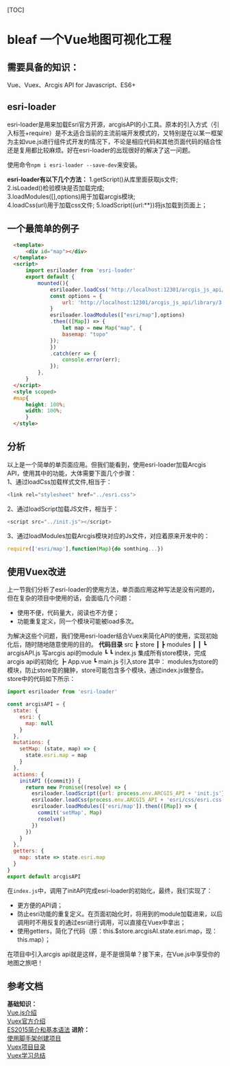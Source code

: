 [TOC] 
# bleaf 一个Vue地图可视化工程
## 需要具备的知识：
Vue、Vuex、Arcgis API for Javascript、ES6+
## esri-loader
esri-loader是用来加载Esri官方开源，arcgisAPI的小工具。原本的引入方式（引入标签+require）是不太适合当前的主流前端开发模式的，又特别是在以某一框架为主如vue.js进行组件式开发的情况下，不论是相应代码和其他页面代码的结合性还是复用都比较麻烦。好在esri-loader的出现很好的解决了这一问题。  

使用命令`npm i esri-loader --save-dev`来安装。  

**esri-loader有以下几个方法：**
1.getScript()从库里面获取js文件;  
2.isLoaded()检验模块是否加载完成;  
3.loadModules([],options)用于加载arcgis模块;  
4.loadCss(url)用于加载css文件; 
5.loadScript({url:**})将js加载到页面上；
## 一个最简单的例子
``` html
  <template>
      <div id="map"></div>
  </template>
  <script>
      import esriloader from 'esri-loader'
      export default {
          mounted(){
              esriloader.loadCss('http://localhost:12301/arcgis_js_api/library/3.28/3.28/esri/css/esri.css');
              const options = {
                  url: 'http://localhost:12301/arcgis_js_api/library/3.28/3.28/init.js'
              }
              esriloader.loadModules(["esri/map"],options)
              .then(([Map]) => {
                  let map = new Map("map", {
                  basemap: "topo"
              });
              })
              .catch(err => {
                  console.error(err);
              });
          },
      }
  </script>
  <style scoped>
  #map{
      height: 100%;
      width: 100%;
      }
  </style>
```
## 分析
以上是一个简单的单页面应用。但我们能看到，使用esri-loader加载Arcgis API，使用其中的功能，大体需要下面几个步骤：  
1、通过loadCss加载样式文件,相当于：  
```js
<link rel="stylesheet" href="../esri.css">
```
2、通过loadScript加载JS文件，相当于：  
```js
<script src="../init.js"></script>
```
3、通过loadModules加载Arcgis模块对应的Js文件，对应着原来开发中的：
```js
require(['esri/map'],function(Map){do somthing...})
```    
## 使用Vuex改进
上一节我们分析了esri-loader的使用方法，单页面应用这种写法是没有问题的，但在复杂的项目中使用的话，会面临几个问题：

* 使用不便，代码量大，阅读也不方便；
* 功能重复定义，同一个模块可能被load多次。  

为解决这些个问题，我们使用esri-loader结合Vuex来简化API的使用，实现初始化后，随时随地随意使用的目的。
**代码目录**
  src
  ┣ store
  ┃ ┣ modules
  ┃ ┃ ┗ arcgisAPI.js 写arcgis api的module
  ┗ ┗ index.js 集成所有store模块，完成arcgis api的初始化
  ┣ App.vue
  ┗ main.js 引入store
其中：
modules为store的模块，防止store变的臃肿，store可能包含多个模块，通过index.js做整合。
store中的代码如下所示：
```js
import esriloader from 'esri-loader'

const arcgisAPI = {
  state: {
    esri: {
      map: null
    }
  },
  mutations: {
    setMap: (state, map) => {
      state.esri.map = map
    }
  },
  actions: {
    initAPI ({commit}) {
      return new Promise((resolve) => {
        esriloader.loadScript({url: process.env.ARCGIS_API + 'init.js'})
        esriloader.loadCss(process.env.ARCGIS_API + 'esri/css/esri.css')
        esriloader.loadModules(['esri/map']).then(([Map]) => {
          commit('setMap', Map)
          resolve()
        })
      })
    }
  },
  getters: {
    map: state => state.esri.map
  }
}
export default arcgisAPI
```
在`index.js`中，调用了initAPI完成esri-loader的初始化，最终，我们实现了：
* 更方便的API调；  
* 防止esri功能的重复定义。在页面初始化时，将用到的module加载进来，以后调用时不用反复的通过esri进行调用，可以直接在Vuex中拿出；  
* 使用getters，简化了代码（原：this.$store.arcgisAI.state.esri.map，现：this.map）；  

在项目中引入arcgis api就是这样，是不是很简单？接下来，在Vue.js中享受你的地图之旅吧！  
## 参考文档
**基础知识：**  
[Vue.js介绍](https://cn.vuejs.org/v2/guide/index.html)  
[Vuex官方介绍](https://vuex.vuejs.org/zh/)  
[ES2015简介和基本语法](https://www.jianshu.com/p/220a54f7adce)
**进阶：**  
[使用脚手架创建项目](https://blog.csdn.net/inthuixiang/article/details/82225407)  
[Vuex项目目录](https://vuex.vuejs.org/zh/guide/structure.html)  
[Vuex学习总结](https://www.cnblogs.com/libin-1/p/6518902.html)    
